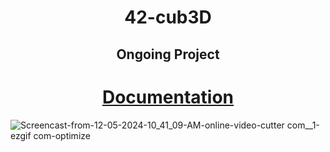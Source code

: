 <div align="center">
	<h1>42-cub3D</h1>
</div>
<div align="center">
	<h2>Ongoing Project</h2>
</div>
<div align="center">
	<h1><a href="https://dot99.github.io/42-cub3D/">Documentation</a></h1>
</div>

![Screencast-from-12-05-2024-10_41_09-AM-_online-video-cutter com__1_-ezgif com-optimize](https://github.com/user-attachments/assets/6c0a9dda-04c4-4b79-89df-dab8e27967e3)
